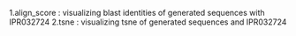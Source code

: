 1.align_score   :   visualizing blast identities of generated sequences with IPR032724
2.tsne          :   visualizing tsne of generated sequences and IPR032724